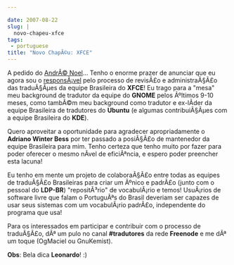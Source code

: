 ```yaml
---

date: 2007-08-22
slug: |
  novo-chapeu-xfce
tags:
 - portuguese
title: "Novo ChapÃ©u: XFCE"
---
```


A pedido do [AndrÃ© Noel](http://andrenoel.com.br/)... Tenho o enorme
prazer de anunciar que eu agora sou o
[responsÃ¡vel](http://i18n.xfce.org/wiki/language_maintainers) pelo
processo de revisÃ£o e administraÃ§Ã£o das traduÃ§Ãµes da equipe
Brasileira do **XFCE**! Eu trago para a "mesa" meu background de
tradutor da equipe do **GNOME** pelos Ãºltimos 9-10 meses, como tambÃ©m
meu background como tradutor e ex-lÃ­der da equipe Brasileira de
tradutores do **Ubuntu** (e algumas contribuiÃ§Ãµes com a equipe
Brasileira do **KDE**).

Quero aproveitar a oportunidade para agradecer apropriadamente o
**Adriano Winter Bess** por ter passado a posiÃ§Ã£o de mantenedor da
equipe Brasileira para mim. Tenho certeza que tenho muito por fazer para
poder oferecer o mesmo nÃ­vel de eficiÃªncia, e espero poder preencher
esta lacuna!

Eu tenho em mente um projeto de colaboraÃ§Ã£o entre todas as equipes de
traduÃ§Ã£o Brasileiras para criar um Ãºnico e padrÃ£o (junto com o
pessoal do **LDP-BR**) "repositÃ³rio" de vocabulÃ¡rio e temos! UsuÃ¡rios
de software livre que falam o PortuguÃªs do Brasil deveriam ser capazes
de usar seus sistemas com um vocabulÃ¡rio padrÃ£o, independente do
programa que usa!

Para os interessados em participar e contribuir com o processo de
traduÃ§Ã£o, dÃª um pulo no canal **\#tradutores** da rede **Freenode** e
me dÃª um toque (OgMaciel ou GnuKemist).

**Obs**: Bela dica **Leonardo**! :)
